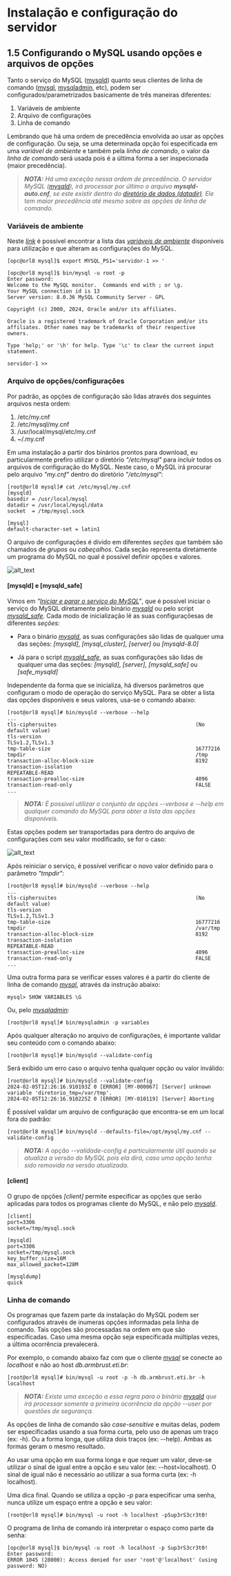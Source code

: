 # Instalação e configuração do servidor

## 1.5 Configurando o MySQL usando opções e arquivos de opções

Tanto o serviço do MySQL ([mysqld](https://dev.mysql.com/doc/refman/8.0/en/mysqld.html)) quanto seus clientes de linha de comando ([mysql](https://dev.mysql.com/doc/refman/8.0/en/mysql.html), [mysqladmin](https://dev.mysql.com/doc/refman/8.0/en/mysqladmin.html), etc), podem ser configurados/parametrizados basicamente de três maneiras diferentes:

1. Variáveis de ambiente
2. Arquivo de configurações
3. Linha de comando

Lembrando que há uma ordem de precedência envolvida ao usar as opções de configuração. Ou seja, se uma determinada opção foi especificada em uma _variável de ambiente_ e também pela _linha de comando_, o valor da _linha de comando_ será usada pois é a última forma a ser inspecionada (maior precedência).

>_**__NOTA:__** Há uma exceção nessa ordem de precedência. O servidor MySQL ([mysqld](https://dev.mysql.com/doc/refman/8.0/en/mysqld.html)), irá processar por último o arquivo **mysqld-auto.cnf**, se este existir dentro do [diretório de dados (datadir)](https://dev.mysql.com/doc/refman/8.0/en/data-directory.html). Ele tem maior precedência até mesmo sobre as opções de linha de comando._

### Variáveis de ambiente

Neste _[link](https://dev.mysql.com/doc/refman/8.0/en/environment-variables.html)_ é possível encontrar a lista das _[variáveis de ambiente](https://dev.mysql.com/doc/refman/8.0/en/environment-variables.html)_ disponíveis para utilização e que alteram as configurações do MySQL.

```
[opc@orl8 mysql]$ export MYSQL_PS1='servidor-1 >> '

[opc@orl8 mysql]$ bin/mysql -u root -p
Enter password:
Welcome to the MySQL monitor.  Commands end with ; or \g.
Your MySQL connection id is 13
Server version: 8.0.36 MySQL Community Server - GPL

Copyright (c) 2000, 2024, Oracle and/or its affiliates.

Oracle is a registered trademark of Oracle Corporation and/or its
affiliates. Other names may be trademarks of their respective
owners.

Type 'help;' or '\h' for help. Type '\c' to clear the current input statement.

servidor-1 >>
```

### Arquivo de opções/configurações

Por padrão, as opções de configuração são lidas através dos seguintes arquivos nesta ordem:

1. /etc/my.cnf
2. /etc/mysql/my.cnf
3. /usr/local/mysql/etc/my.cnf
4. ~/.my.cnf

Em uma instalação a partir dos binários prontos para download, eu particularmente prefiro utilizar o diretório _"/etc/mysql"_ para incluír todos os arquivos de configuração do MySQL. Neste caso, o MySQL irá procurar pelo arquivo _"my.cnf"_ dentro do diretório _"/etc/mysql"_:

```
[root@orl8 mysql]# cat /etc/mysql/my.cnf
[mysqld]
basedir = /usr/local/mysql
datadir = /usr/local/mysql/data
socket  = /tmp/mysql.sock

[mysql]
default-character-set = latin1
```

O arquivo de configurações é divido em diferentes _seções_ que também são chamados de _grupos_ ou _cabeçalhos_. Cada seção representa diretamente um programa do MySQL no qual é possível definir opções e valores.

![alt_text](/imgs/mysql-configfile-1.png "Arquivo de configuração - 1")

#### \[mysqld\] e \[mysqld_safe\]

Vimos em _"[Iniciar e parar o serviço do MySQL](/start-and-stop-mysql.md)"_, que é possível iniciar o serviço do MySQL diretamente pelo binário _[mysqld](https://dev.mysql.com/doc/refman/8.0/en/mysqld.html)_ ou pelo script _[mysqld_safe](https://dev.mysql.com/doc/refman/8.0/en/mysqld-safe.html)_. Cada modo de inicialização lê as suas configuraçõesas de diferentes _seções_:

- Para o binário _[mysqld](https://dev.mysql.com/doc/refman/8.0/en/mysqld.html)_, as suas configurações são lidas de qualquer uma das seções: _\[mysqld\]_, _\[mysql\_cluster\]_, _\[server\]_ ou _\[mysqld-8.0\]_

- Já para o script _[mysqld_safe](https://dev.mysql.com/doc/refman/8.0/en/mysqld-safe.html)_, as suas configurações são lidas de qualquer uma das seções: _\[mysqld\]_, _\[server\]_, _\[mysqld\_safe\]_ ou _\[safe\_mysqld\]_

Independente da forma que se inicializa, há diversos parâmetros que configuram o modo de operação do serviço MySQL. Para se obter a lista das opções disponíveis e seus valores, usa-se o comando abaixo:

```
[root@orl8 mysql]# bin/mysqld --verbose --help
...
tls-ciphersuites                                             (No default value)
tls-version                                                  TLSv1.2,TLSv1.3
tmp-table-size                                               16777216
tmpdir                                                       /tmp
transaction-alloc-block-size                                 8192
transaction-isolation                                        REPEATABLE-READ
transaction-prealloc-size                                    4096
transaction-read-only                                        FALSE
...
```

>_**__NOTA:__** É possível utilizar o conjunto de opções --verbose e --help em qualquer comando do MySQL para obter a lista das opções disponíveis._

Estas opções podem ser transportadas para dentro do arquivo de configurações com seu valor modificado, se for o caso:

![alt_text](/imgs/mysql-configfile-2.png "Arquivo de configuração - 2")

Após reiniciar o serviço, é possível verificar o novo valor definido para o parâmetro _"tmpdir"_:

```
[root@orl8 mysql]# bin/mysqld --verbose --help
...
tls-ciphersuites                                             (No default value)
tls-version                                                  TLSv1.2,TLSv1.3
tmp-table-size                                               16777216
tmpdir                                                       /var/tmp
transaction-alloc-block-size                                 8192
transaction-isolation                                        REPEATABLE-READ
transaction-prealloc-size                                    4096
transaction-read-only                                        FALSE
...
```

Uma outra forma para se verificar esses valores é a partir do cliente de linha de comando _[mysql](https://dev.mysql.com/doc/refman/8.0/en/mysql.html)_, através da instrução abaixo:

```
mysql> SHOW VARIABLES \G
```

Ou, pelo _[mysqladmin](https://dev.mysql.com/doc/refman/8.0/en/mysqladmin.html)_:

```
[root@orl8 mysql]# bin/mysqladmin -p variables
```

Após qualquer alteração no arquivo de configurações, é importante validar seu conteúdo com o comando abaixo:

```
[root@orl8 mysql]# bin/mysqld --validate-config
```

Será exibido um erro caso o arquivo tenha qualquer opção ou valor inválido:

```
[root@orl8 mysql]# bin/mysqld --validate-config
2024-02-05T12:26:16.910193Z 0 [ERROR] [MY-000067] [Server] unknown variable 'diretorio_tmp=/var/tmp'.
2024-02-05T12:26:16.910225Z 0 [ERROR] [MY-010119] [Server] Aborting
```

É possível validar um arquivo de configuração que encontra-se em um local fora do padrão:

```
[root@orl8 mysql]# bin/mysqld --defaults-file=/opt/mysql/my.cnf --validate-config
```

>_**__NOTA:__** A opção --validade-config é particularmente útil quando se atualiza a versão do MySQL pois ela dirá, caso uma opção tenha sido removida na versão atualizada._

#### \[client\]

O grupo de opções _\[client\]_ permite especificar as opções que serão aplicadas para todos os programas cliente do MySQL, e não pelo _[mysqld](https://dev.mysql.com/doc/refman/8.0/en/mysqld.html)_.

```
[client]
port=3306
socket=/tmp/mysql.sock

[mysqld]
port=3306
socket=/tmp/mysql.sock
key_buffer_size=16M
max_allowed_packet=128M

[mysqldump]
quick
```

### Linha de comando

Os programas que fazem parte da instalação do MySQL podem ser configurados através de inumeras opções informadas pela linha de comando. Tais opções são processadas na ordem em que são especificadas. Caso uma mesma opção seja especificada múltiplas vezes, a última ocorrência prevalecerá.

Por exemplo, o comando abaixo faz com que o cliente _[mysql](https://dev.mysql.com/doc/refman/8.0/en/mysql.html)_ se conecte ao _localhost_ e não ao host _db.armbrust.eti.br_:

```
[root@orl8 mysql]# bin/mysql -u root -p -h db.armbrust.eti.br -h localhost
```

>_**__NOTA:__** Existe uma exceção a essa regra para o binário [mysqld](https://dev.mysql.com/doc/refman/8.0/en/mysqld.html) que irá processar somente a primeira ocorrência da opção --user por questões de segurança._

As opções de linha de comando são _case-sensitive_ e muitas delas, podem ser especificadas usando a sua forma curta, pelo uso de apenas um traço (ex: -h). Ou a forma longa, que utiliza dois traços (ex: --help). Ambas as formas geram o mesmo resultado.

Ao usar uma opção em sua forma longa e que requer um valor, deve-se utilizar o sinal de igual entre a opção e seu valor (ex: --host=localhost). O sinal de igual não é necessário ao utilizar a sua forma curta (ex: -h localhost). 

Uma dica final. Quando se utiliza a opção _-p_ para especificar uma senha, nunca utilize um espaço entre a opção e seu valor:

```
[root@orl8 mysql]# bin/mysql -u root -h localhost -pSup3rS3cr3t0!
```

O programa de linha de comando irá interpretar o espaço como parte da senha:

```
[opc@orl8 mysql]$ bin/mysql -u root -h localhost -p Sup3rS3cr3t0!
Enter password:
ERROR 1045 (28000): Access denied for user 'root'@'localhost' (using password: NO)
```